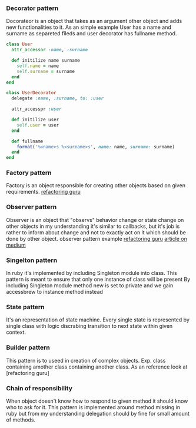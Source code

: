 ### Decorator pattern
Docorateor is an object that takes as an argument other object and adds new functionalities to it.
As an simple example User has a name and surname as separeted fileds and user decorator has fullname method.
```ruby
class User
  attr_accessor :name, :surname

  def initilize name surname
    self.name = name
    self.surname = surname
  end
end

class UserDecorator
  delegate :name, :surname, to: :user

  attr_accesspr :user

  def initilize user
    self.user = user
  end

  def fullname
    format('%<name>s %<surname>s', name: name, surname: surname)
  end
end
```
### Factory pattern
Factory is an object responsible for creating other objects based on given
requirements.
[refactoring guru](https://refactoring.guru/design-patterns/factory-method/ruby/example)

### Observer pattern
Observer is an object that "observs" behavior change or state change on other objects in my understanding it's similar to callbacks, but it's job is rather to inform about change and not to exactly act on it which should be done by other object.
observer pattern example [refactoring guru](https://refactoring.guru/design-patterns/observer/ruby/example)
[article on medium](https://medium.com/@mitchocail/observer-pattern-in-ruby-e80ac3c1dac7)

### Singelton pattern
In ruby it's implemented by including Singleton module into class.
This pattern is meant to ensure that only one instance of class will be present
By including Singleton module method new is set to private and we gain accessbrew to instance method instead

### State pattern
It's an representation of state machine. Every single state is represented by single class with logic discrabing transition to next state within given context.

### Builder pattern
This pattern is to useed in creation of complex objects. Exp. class containing amother class containing another class. As an reference look at [refactoring guru]

### Chain of responsibility
When object doesn't know how to respond to given method it should know who to ask for it. This pattern is implemented around method missing in ruby but from my understanding delegation should by fine for small amount of methods.
